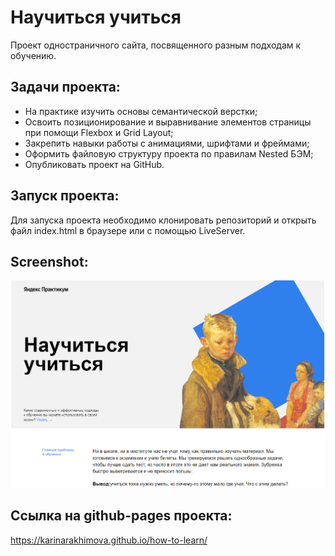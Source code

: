# Научиться учиться
Проект одностраничного сайта, посвященного разным подходам к обучению.

## Задачи проекта:
  - На практике изучить основы семантической верстки;
  - Освоить позиционирование и выравнивание элементов страницы при помощи Flexbox и Grid Layout;
  - Закрепить навыки работы с анимациями, шрифтами и фреймами;
  - Оформить файловую структуру проекта по правилам Nested БЭМ;
  - Опубликовать проект на GitHub.

## Запуск проекта:
  Для запуска проекта необходимо клонировать репозиторий и открыть файл index.html в браузере или с помощью LiveServer.

## Screenshot:
![Screenshot](https://github.com/KarinaRakhimova/how-to-learn/blob/main/Screenshot.png)

## Ссылка на github-pages проекта:
https://karinarakhimova.github.io/how-to-learn/
